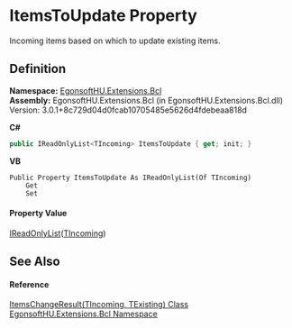 # ItemsToUpdate Property


Incoming items based on which to update existing items.



## Definition
**Namespace:** <a href="N_EgonsoftHU_Extensions_Bcl.md">EgonsoftHU.Extensions.Bcl</a>  
**Assembly:** EgonsoftHU.Extensions.Bcl (in EgonsoftHU.Extensions.Bcl.dll) Version: 3.0.1+8c729d04d0fcab10705485e5626d4fdebeaa818d

**C#**
``` C#
public IReadOnlyList<TIncoming> ItemsToUpdate { get; init; }
```
**VB**
``` VB
Public Property ItemsToUpdate As IReadOnlyList(Of TIncoming)
	Get
	Set
```



#### Property Value
<a href="https://learn.microsoft.com/dotnet/api/system.collections.generic.ireadonlylist-1" target="_blank" rel="noopener noreferrer">IReadOnlyList</a>(<a href="T_EgonsoftHU_Extensions_Bcl_ItemsChangeResult_2.md">TIncoming</a>)

## See Also


#### Reference
<a href="T_EgonsoftHU_Extensions_Bcl_ItemsChangeResult_2.md">ItemsChangeResult(TIncoming, TExisting) Class</a>  
<a href="N_EgonsoftHU_Extensions_Bcl.md">EgonsoftHU.Extensions.Bcl Namespace</a>  
